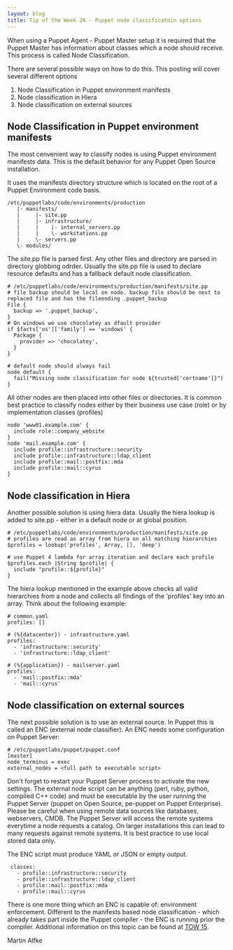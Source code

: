 ```yaml
---
layout: blog
title: Tip of the Week 26 - Puppet node classificatoin options
---
```


When using a Puppet Agent - Puppet Master setup it is required that the Puppet Master has information about classes which a node should receive.
This process is called Node Classification.

There are several possible ways on how to do this. This posting will cover several different options

1. Node Classification in Puppet environment manifests
1. Node classification in Hiera
1. Node classification on external sources

## Node Classification in Puppet environment manifests

The most cenvenient way to classify nodes is using Puppet environment manifests data.
This is the default behavior for any Puppet Open Source installation.

It uses the manifests directory structure which is located on the root of a Puppet Environment code basis.

    /etc/puppetlabs/code/environments/production
       |- manifests/
       |     |- site.pp
       |     |- infrastructure/
       |     |    |- internal_servers.pp
       |     |    \- workstations.pp
       |     \- servers.pp
       \- modules/

The site.pp file is parsed first. Any other files and directory are parsed in directory globbing odrder.
Usually the site.pp file is used to declare resource defaults and has a fallback default node classification.

    # /etc/puppetlabs/code/environments/production/manifests/site.pp
    # file backup should be local on node. backup file should be next to replaced file and has the fileending .puppet_backup
    File {
      backup => '.puppet_backup',
    }
    # On windows we use chocolatey as dfault provider
    if $facts['os']['family'] == 'windows' {
      Package {
        provider => 'chocolatey',
      }
    }

    # default node should always fail
    node default {
      fail("Missing node classification for node ${trusted['certname']}")
    }

All other nodes are then placed into other files or directories.
It is common best practice to classify nodes either by their business use case (role) or by implementation classes (profiles)

    node 'www01.example.com' {
      include role::company_website
    }
    node 'mail.example.com' {
      include profile::infrastructure::security
      include profile::infrastructure::ldap_client
      include profile::mail::postfix::mda
      include profile::mail::cyrus
    }

## Node classification in Hiera

Another possible solution is using hiera data. Usually the hiera lookup is added to site.pp - either in a default node or at global position.

    # /etc/puppetlabs/code/environments/production/manifests/site.pp
    # profiles are read as array from hiera on all matching hierarchies
    $profiles = lookup('profiles', Array, [], 'deep')
    
    # use Puppet 4 lambda for array iteration and declare each profile
    $profiles.each |String $profile| {
      include "profile::${profile}"
    }

The hiera lookup mentioned in the example above checks all valid hierarchies from a node and collects all findings of the 'profiles' key into an array.
Think about the following example:

    # common.yaml
    profiles: []

    # (%{datacenter}) - infrastructure.yaml
    profiles:
      - 'infrastructure::security'
      - 'infrastructure::ldap_client'
    
    # (%{application}) - mailserver.yaml
    profiles:
      - 'mail::postfix::mda'
      - 'mail::cyrus'

## Node classification on external sources

The next possible solution is to use an external source. In Puppet this is called an ENC (external node classifier).
An ENC needs some configuration on Puppet Server:

    # /etc/puppetlabs/puppet/puppet.conf
    [master]
    node_terminus = exec
    external_nodes = <full path to executable script>

Don't forget to restart your Puppet Server process to activate the new settings.
The external node script can be anything (perl, ruby, python, compiled C++ code) and must be executable by the user running the Puppet Server (puppet on Open Source, pe-puppet on Puppet Enterprise).
Please be careful when using remote data sources like databases, webservers, CMDB. The Puppet Server will access the remote systems everytime a node requests a catalog. On larger installations this can lead to many requests against remote systems. It is best practice to use local stored data only.

The ENC script must produce YAML or JSON or empty output.

     classes:
       - profile::infrastructure::security
       - profile::infrastructure::ldap_client
       - profile::mail::postfix::mda
       - profile::mail::cyrus

There is one more thing which an ENC is capable of: environment enforcement.
Different to the manifests based node classification - which already takes part inside the Puppet compiler - the ENC is running prior the compiler.
Additional information on this topic can be found at [TOW 15](http://www.example42.com/2017/04/10/environment-enforcement/).

Martin Alfke
